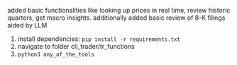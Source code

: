 added basic functionalities like looking up prices in real time, review historic quarters, get macro insights. additionally added basic review of 8-K filings aided by LLM
1. install dependencies: `pip install -r requirements.txt`
2. navigate to folder cli_trader/tr_functions
3. `python3 any_of_the_tools`
